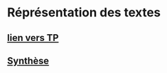 # Réprésentation des textes

## [lien vers TP](https://info.blaisepascal.fr/nsi-caracteres-et-textes)

## [Synthèse]()
